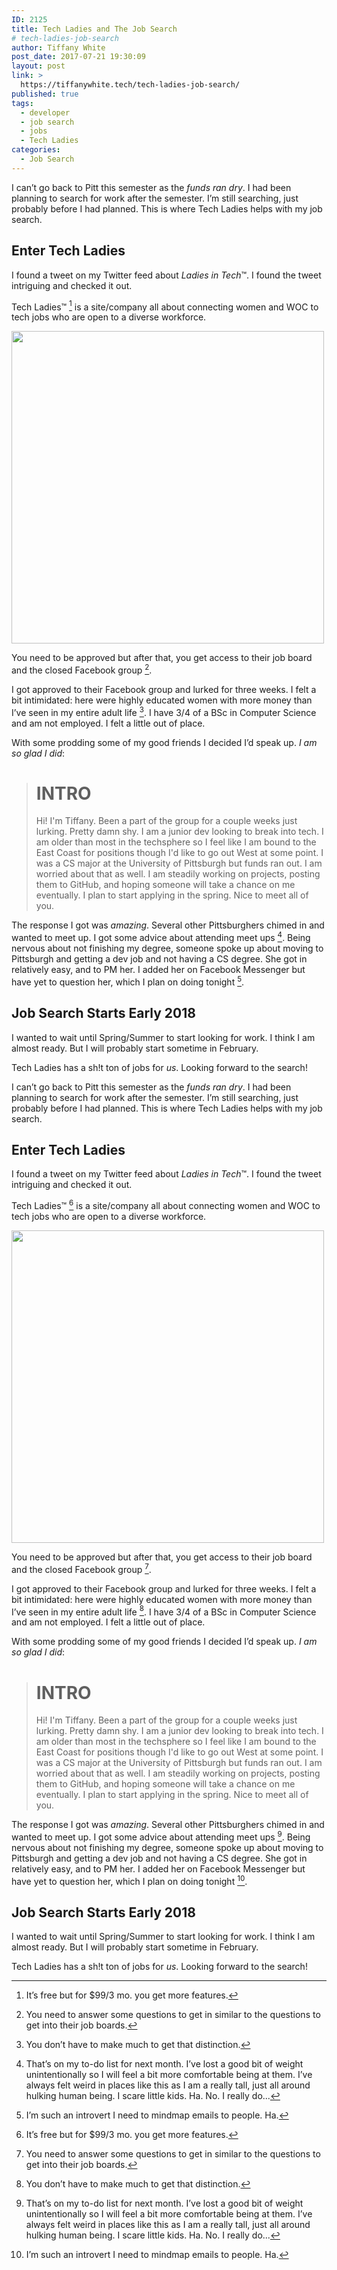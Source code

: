 ```yaml
---
ID: 2125
title: Tech Ladies and The Job Search
# tech-ladies-job-search
author: Tiffany White
post_date: 2017-07-21 19:30:09
layout: post
link: >
  https://tiffanywhite.tech/tech-ladies-job-search/
published: true
tags:
  - developer
  - job search
  - jobs
  - Tech Ladies
categories:
  - Job Search
---
```



I can’t go back to Pitt this semester as the *funds ran dry*. I had been planning to search for work after the semester. I’m still searching, just probably before I had planned. This is where Tech Ladies helps with my job search.

## Enter Tech Ladies

I found a tweet on my Twitter feed about *Ladies in Tech*™. I found the tweet intriguing and checked it out.

Tech Ladies™ [^1] is a site/company all about connecting women and WOC to tech jobs who are open to a diverse workforce.

<img class="size-full wp-image-2123 aligncenter" src="https://tiffanywhite.tech/wp-content/uploads/2017/07/19598810_1390576897685008_6305171492942368993_n.png" width="500" height="500" />

You need to be approved but after that, you get access to their job board and the closed Facebook group [^2].

I got approved to their Facebook group and lurked for three weeks. I felt a bit intimidated: here were highly educated women with more money than I’ve seen in my entire adult life [^3]. I have 3/4 of a BSc in Computer Science and am not employed. I felt a little out of place.

With some prodding some of my good friends I decided I’d speak up. *I am so glad I did*:

> # INTRO
> Hi! I'm Tiffany. Been a part of the group for a couple weeks just lurking. Pretty damn shy.
> I am a junior dev looking to break into tech. I am older than most in the techsphere so I feel like I am bound to the East Coast for positions though I'd like to go out West at some point.
> I was a CS major at the University of Pittsburgh but funds ran out. I am worried about that as well.
> I am steadily working on projects, posting them to GitHub, and hoping someone will take a chance on me eventually. I plan to start applying in the spring.
> Nice to meet all of you.

The response I got was *amazing*. Several other Pittsburghers chimed in and wanted to meet up. I got some advice about attending meet ups [^4]. Being nervous about not finishing my degree, someone spoke up about moving to Pittsburgh and getting a dev job and not having a CS degree. She got in relatively easy, and to PM her. I added her on Facebook Messenger but have yet to question her, which I plan on doing tonight [^5].

## Job Search Starts Early 2018

I wanted to wait until Spring/Summer to start looking for work. I think I am almost ready. But I will probably start sometime in February.

Tech Ladies has a sh!t ton of jobs for *us*. Looking forward to the search!

[^1]: It’s free but for $99/3 mo. you get more features.
[^2]: You need to answer some questions to get in similar to the questions to get into their job boards.
[^3]: You don’t have to make much to get that distinction.
[^4]: That’s on my to-do list for next month. I’ve lost a good bit of weight unintentionally so I will feel a bit more comfortable being at them. I’ve always felt weird in places like this as I am a really tall, just all around hulking human being. I scare little kids. Ha. No. I really do...



I can’t go back to Pitt this semester as the *funds ran dry*. I had been planning to search for work after the semester. I’m still searching, just probably before I had planned. This is where Tech Ladies helps with my job search.

## Enter Tech Ladies

I found a tweet on my Twitter feed about *Ladies in Tech*™. I found the tweet intriguing and checked it out.

Tech Ladies™ [^1] is a site/company all about connecting women and WOC to tech jobs who are open to a diverse workforce.

<img class="size-full wp-image-2123 aligncenter" src="https://tiffanywhite.tech/wp-content/uploads/2017/07/19598810_1390576897685008_6305171492942368993_n.png" width="500" height="500" />

You need to be approved but after that, you get access to their job board and the closed Facebook group [^2].

I got approved to their Facebook group and lurked for three weeks. I felt a bit intimidated: here were highly educated women with more money than I’ve seen in my entire adult life [^3]. I have 3/4 of a BSc in Computer Science and am not employed. I felt a little out of place.

With some prodding some of my good friends I decided I’d speak up. *I am so glad I did*:

> # INTRO
> Hi! I'm Tiffany. Been a part of the group for a couple weeks just lurking. Pretty damn shy.
> I am a junior dev looking to break into tech. I am older than most in the techsphere so I feel like I am bound to the East Coast for positions though I'd like to go out West at some point.
> I was a CS major at the University of Pittsburgh but funds ran out. I am worried about that as well.
> I am steadily working on projects, posting them to GitHub, and hoping someone will take a chance on me eventually. I plan to start applying in the spring.
> Nice to meet all of you.

The response I got was *amazing*. Several other Pittsburghers chimed in and wanted to meet up. I got some advice about attending meet ups [^4]. Being nervous about not finishing my degree, someone spoke up about moving to Pittsburgh and getting a dev job and not having a CS degree. She got in relatively easy, and to PM her. I added her on Facebook Messenger but have yet to question her, which I plan on doing tonight [^5].

## Job Search Starts Early 2018

I wanted to wait until Spring/Summer to start looking for work. I think I am almost ready. But I will probably start sometime in February.

Tech Ladies has a sh!t ton of jobs for *us*. Looking forward to the search!

[^1]: It’s free but for $99/3 mo. you get more features.
[^2]: You need to answer some questions to get in similar to the questions to get into their job boards.
[^3]: You don’t have to make much to get that distinction.
[^4]: That’s on my to-do list for next month. I’ve lost a good bit of weight unintentionally so I will feel a bit more comfortable being at them. I’ve always felt weird in places like this as I am a really tall, just all around hulking human being. I scare little kids. Ha. No. I really do...




[^5]: I’m such an introvert I need to mindmap emails to people. Ha.
